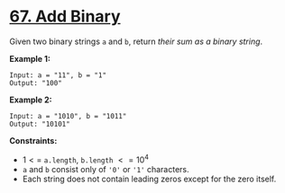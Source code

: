 # [67. Add Binary](https://leetcode.com/problems/add-binary/)

Given two binary strings `a` and `b`, return _their sum as a binary string_.

**Example 1:**

```text
Input: a = "11", b = "1"
Output: "100"
```

**Example 2:**

```text
Input: a = "1010", b = "1011"
Output: "10101"
```

**Constraints:**

- $1 <=$ `a.length`, `b.length` $<= 10^{4}$
- `a` and `b` consist only of `'0'` or `'1'` characters.
- Each string does not contain leading zeros except for the zero itself.
